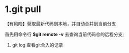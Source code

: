 



# 1.git pull	

【有风险】获取最新代码到本地，并自动合并到当前分支

首先用命令行 **$git remote -v**  去查询当前代码仓的远程分支;



1. git log 查看git合入的记录

